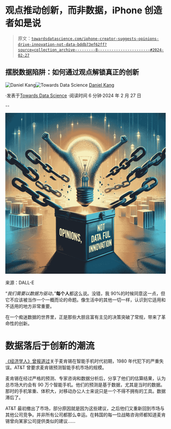 # 观点推动创新，而非数据，iPhone 创造者如是说

> 原文：[`towardsdatascience.com/iphone-creator-suggests-opinions-drive-innovation-not-data-bddb73ef62ff?source=collection_archive---------8-----------------------#2024-02-27`](https://towardsdatascience.com/iphone-creator-suggests-opinions-drive-innovation-not-data-bddb73ef62ff?source=collection_archive---------8-----------------------#2024-02-27)

## 摆脱数据陷阱：如何通过观点解锁真正的创新

[](https://medium.com/@itsdankang?source=post_page---byline--bddb73ef62ff--------------------------------)![Daniel Kang](https://medium.com/@itsdankang?source=post_page---byline--bddb73ef62ff--------------------------------)[](https://towardsdatascience.com/?source=post_page---byline--bddb73ef62ff--------------------------------)![Towards Data Science](https://towardsdatascience.com/?source=post_page---byline--bddb73ef62ff--------------------------------) [Daniel Kang](https://medium.com/@itsdankang?source=post_page---byline--bddb73ef62ff--------------------------------)

·发表于[Towards Data Science](https://towardsdatascience.com/?source=post_page---byline--bddb73ef62ff--------------------------------) ·阅读时间 6 分钟·2024 年 2 月 27 日

--

![](img/2bb25ed134d68c091d008b87af6c8ebe.png)

来源：DALL-E

“*我们需要以数据为驱动*，”**每个人**都这么说。没错，我 90%的时候同意这一点，但它不应该被当作一个一概而论的命题。像生活中的其他一切一样，认识到它适用和不适用的地方非常重要。

在一个痴迷数据的世界里，正是那些大胆且富有主见的决策突破了常规，带来了革命性的创新。

# 数据落后于创新的潮流

[《经济学人》曾报道过](https://www.economist.com/special-report/1999/10/07/cutting-the-cord)关于麦肯锡在智能手机时代初期，1980 年代犯下的严重失误。AT&T 曾要求麦肯锡预测智能手机市场的规模。

麦肯锡在经过严格的预测、专家咨询和数据分析后，分享了他们的估算结果，认为总市场大约会有 90 万个智能手机。他们的预测是基于数据，尤其是当时的数据。那时的手机笨重、体积大，对移动办公人士来说只是一个不得不拥有的工具。数据滞后了。

AT&T 最初撤出了市场，部分原因就是因为这些建议，之后他们又重新回到市场与其他公司竞争。并非所有公司都那么幸运。在韩国的每一位战略咨询师都知道麦肯锡曾向某家公司提供类似的建议……
